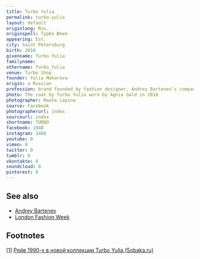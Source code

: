 ```yaml
---
title: Turbo Yulia
permalink: turbo-yulia
layout: default
originlang: Rus.
originspell: Турбо Юлия
appearing: Est.
city: Saint Petersburg
birth: 2010
givenname: Turbo Yulia
familyname:
othername: Turbo_Yulia
venue: Turbo Shop
founder: Yulia Makarova
origin: a Russian
profession: brand founded by fashion designer, Andrey Bartenev’s companion and finalist of the “New Names in Design” competition Yulia Vorobieva (Makarova) and inspired by futurism and artificial digital reality
photo: The coat by Turbo Yulia worn by Agnia Gald in 2018
photographer: Masha Lapina
source: Facebook
photographerurl: index
sourceurl: index
shortname: TURBO
facebook: 1948
instagram: 3488
youtube: 0
vimeo: 0
twitter: 0
tumblr: 0
vkontakte: 0
soundcloud: 0
pinterest: 0
---
```


<!---
To edit top block see
icon "Meta Data"
on right menu
Full edit instructions
indexmod.gq/edit
-->

## See also

+ [Andrey Bartenev](bartenev-andrey)
+ [London Fashion Week](london-fashion-week)

## Footnotes

[[1]](#a1) <span id="f1"></span> [Рейв 1990-х в новой коллекции Turbo Yulia (Sobaka.ru)](http://www.sobaka.ru/fashion/stuff/50622)
